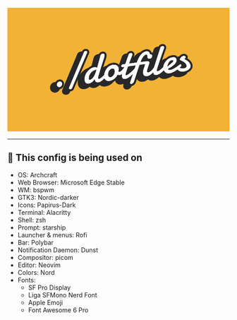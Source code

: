 ![logo](dotfiles.png)
***
## 🌸 This config is being used on
* OS: Archcraft
* Web Browser: Microsoft Edge Stable
* WM: bspwm
* GTK3: Nordic-darker
* Icons: Papirus-Dark
* Terminal: Alacritty
* Shell: zsh
* Prompt: starship
* Launcher & menus: Rofi
* Bar: Polybar
* Notification Daemon: Dunst
* Compositor: picom
* Editor: Neovim
* Colors: Nord
* Fonts:
  * SF Pro Display
  * Liga SFMono Nerd Font
  * Apple Emoji
  * Font Awesome 6 Pro
